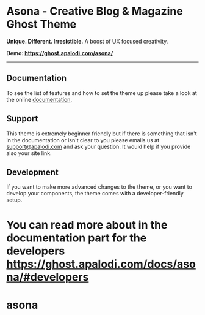 
# Asona - Creative Blog & Magazine Ghost Theme

**Unique. Different. Irresistible.** A boost of UX focused creativity.

**Demo: https://ghost.apalodi.com/asona/**

---

## Documentation

To see the list of features and how to set the theme up please take a look at the online [documentation](https://ghost.apalodi.com/docs/asona/).

## Support
This theme is extremely beginner friendly but if there is something that isn't in the documentation or isn't clear to you please emails us at [support@apalodi.com](mailto:support@apalodi.com) and ask your question. It would help if you provide also your site link.

## Development
If you want to make more advanced changes to the theme, or you want to develop your components, the theme comes with a developer-friendly setup.

You can read more about in the documentation part for the developers https://ghost.apalodi.com/docs/asona/#developers
=======
# asona
